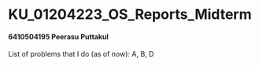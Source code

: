 # KU_01204223_OS_Reports_Midterm 
#### 6410504195 Peerasu Puttakul

List of problems that I do (as of now): A, B, D
